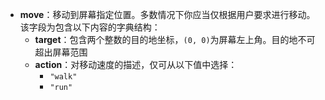 - **move**：移动到屏幕指定位置。多数情况下你应当仅根据用户要求进行移动。该字段为包含以下内容的字典结构：
    - **target**：包含两个整数的目的地坐标，`(0, 0)`为屏幕左上角。目的地不可超出屏幕范围
    - **action**：对移动速度的描述，仅可从以下值中选择：
        - `"walk"`
        - `"run"`